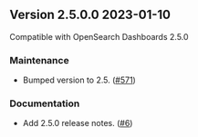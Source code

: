 ## Version 2.5.0.0 2023-01-10
Compatible with OpenSearch Dashboards 2.5.0

### Maintenance
* Bumped version to 2.5. ([#571](https://github.com/opensearch-project/notifications/pull/571))

### Documentation
* Add 2.5.0 release notes. ([#6](https://github.com/opensearch-project/dashboards-notifications/pull/6))